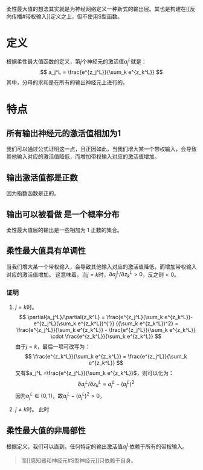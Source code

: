 柔性最大值的想法其实就是为神经网络定义一种新式的输出层。其也是构建在[[反向传播#带权输入]]定义之上，但不使用S型函数。
# 定义
根据柔性最大值函数的定义，第$j$个神经元的激活值$a_j^L$就是：
$$
a_j^L =
\frac{e^{z_j^L}}{\sum_k e^{z_k^L}}
$$
其中，分母的求和是在所有的输出神经元上进行的。
# 特点
## 所有输出神经元的激活值相加为1
我们可以通过公式证明这一点，且正因如此，当我们增大某一个带权输入，会导致其他输入对应的激活值降低，而增加带权输入对应的激活值增加。
## 输出激活值都是正数
因为指数函数是正的。
## 输出可以被看做 是一个概率分布
柔性最大值层的输出是一些相加为 1 正数的集合。
## 柔性最大值具有单调性
当我们增大某一个带权输入，会导致其他输入对应的激活值降低，而增加带权输入对应的激活值增加。
这意味着，当$j=k$时，$\partial{a_j^L}/\partial{z_k^L} > 0$，反之则$<0$。
### 证明
1. $j=k$时。
$$
\partial{a_j^L}/\partial{z_k^L}
=
\frac{e^{z_j^L}(\sum_k e^{z_k^L})- e^{z_j^L}(\sum_k e^{z_k^L})^{'}}
{(\sum_k e^{z_k^L})^2}
=
\frac{e^{z_j^L}}{\sum_k e^{z_k^L}} - 
\frac{e^{z_j^L}}{\sum_k e^{z_k^L}} 
\cdot
\frac{e^{z_k^L}}{\sum_k e^{z_k^L}}
$$
由于$j=k$，最后一项可改写为：
$$
\frac{e^{z_k^L}}{\sum_k e^{z_k^L}}
=
\frac{e^{z_j^L}}{\sum_k e^{z_k^L}}
$$
又有$a_j^L =\frac{e^{z_j^L}}{\sum_k e^{z_k^L}}$，则可以化为：
$$
\partial{a_j^L}/\partial{z_k^L}
=
a_j^L - (a_j^L)^2
$$
因为$a_j^L \in (0,1)$，故$a_j^L - (a_j^L)^2 > 0$。


2. $j \ne k$时。
此时

## 柔性最大值的非局部性
根据定义，我们可以直到，任何特定的输出激活值$a_j^L$依赖于所有的带权输入。
> 而[[感知器和神经元#S型神经元]]只依赖于自身。